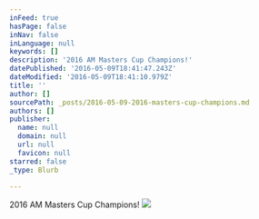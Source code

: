 ```yaml
---
inFeed: true
hasPage: false
inNav: false
inLanguage: null
keywords: []
description: '2016 AM Masters Cup Champions!'
datePublished: '2016-05-09T18:41:47.243Z'
dateModified: '2016-05-09T18:41:10.979Z'
title: ''
author: []
sourcePath: _posts/2016-05-09-2016-masters-cup-champions.md
authors: []
publisher:
  name: null
  domain: null
  url: null
  favicon: null
starred: false
_type: Blurb

---
```

2016 AM Masters Cup Champions!
![](https://the-grid-user-content.s3-us-west-2.amazonaws.com/7c1fae97-103d-41fa-8121-da1e692c5e60.jpg)
